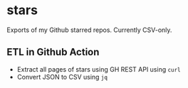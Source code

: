 # stars

Exports of my Github starred repos. Currently CSV-only.

## ETL in Github Action

 - Extract all pages of stars using GH REST API using `curl`
 - Convert JSON to CSV using `jq`
